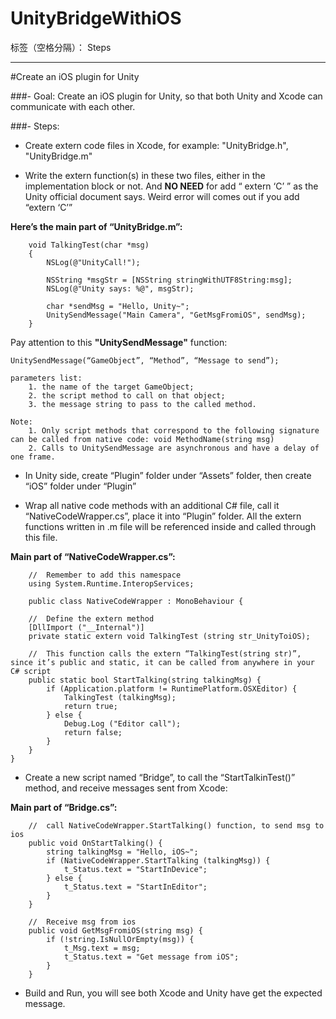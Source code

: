 ﻿# UnityBridgeWithiOS

标签（空格分隔）： Steps

---

#Create an iOS plugin for Unity

###- Goal:
    Create an iOS plugin for Unity, so that both Unity and Xcode can communicate with each other.
    
###- Steps:
- Create extern code files in Xcode, for example: "UnityBridge.h", "UnityBridge.m"

- Write the extern function(s) in these two files, either in the implementation block or not. And **NO NEED** for add “ extern ‘C’ ” as the Unity official document says. Weird error will comes out if you add “extern ‘C’”

**Here’s the main part of “UnityBridge.m”:**
```
	void TalkingTest(char *msg) 
    {
        NSLog(@"UnityCall!");
        
        NSString *msgStr = [NSString stringWithUTF8String:msg];
        NSLog(@"Unity says: %@", msgStr);
        
        char *sendMsg = "Hello, Unity~";
        UnitySendMessage("Main Camera", "GetMsgFromiOS", sendMsg);    
    }
```

Pay attention to this **"UnitySendMessage"** function:

	UnitySendMessage(“GameObject”, “Method”, “Message to send”);

    parameters list: 
    	1. the name of the target GameObject;
    	2. the script method to call on that object;
    	3. the message string to pass to the called method.
    
    Note: 
    	1. Only script methods that correspond to the following signature can be called from native code: void MethodName(string msg)
    	2. Calls to UnitySendMessage are asynchronous and have a delay of one frame.
	
- In Unity side, create “Plugin” folder under “Assets” folder, then create “iOS” folder under “Plugin”

- Wrap all native code methods with an additional C# file, call it “NativeCodeWrapper.cs”, place it into “Plugin” folder. 
All the extern functions written in .m file will be referenced inside and called through this file.
    
**Main part of “NativeCodeWrapper.cs”:**
```
	//	Remember to add this namespace
	using System.Runtime.InteropServices;

	public class NativeCodeWrapper : MonoBehaviour {

	//	Define the extern method
	[DllImport ("__Internal")]
	private static extern void TalkingTest (string str_UnityToiOS);

	//	This function calls the extern “TalkingTest(string str)”,  since it’s public and static, it can be called from anywhere in your C# script
	public static bool StartTalking(string talkingMsg) {
		if (Application.platform != RuntimePlatform.OSXEditor) {
			TalkingTest (talkingMsg);
			return true;
		} else {
			Debug.Log ("Editor call");
			return false;
		}
	}
}
```

- Create a new script named “Bridge”, to call the “StartTalkinTest()” method, and receive messages sent from Xcode:
    
**Main part of “Bridge.cs”:**
```
	//	call NativeCodeWrapper.StartTalking() function, to send msg to ios
	public void OnStartTalking() {
		string talkingMsg = "Hello, iOS~";
		if (NativeCodeWrapper.StartTalking (talkingMsg)) {
			t_Status.text = "StartInDevice";
		} else {
			t_Status.text = "StartInEditor";
		}
	}

	//	Receive msg from ios
	public void GetMsgFromiOS(string msg) {
		if (!string.IsNullOrEmpty(msg)) {
			t_Msg.text = msg;
			t_Status.text = "Get message from iOS";
		}
	}
```

- Build and Run, you will see both Xcode and Unity have get the expected message.